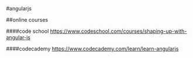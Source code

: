 #angularjs

##online courses

####code school
https://www.codeschool.com/courses/shaping-up-with-angular-js

####codecademy
https://www.codecademy.com/learn/learn-angularjs
